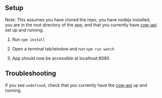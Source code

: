## Setup
Note: This assumes you have cloned the repo, you have nodejs installed, you are in the root directory of the app,
and that you currently have [cow-api](https://github.com/joewang704/cow-api) set up and running.

1) Run `npm install`

2) Open a terminal tab/window and run `npm run watch`

4) App should now be accessible at localhost:8080

## Troubleshooting

If you see `undefined`, check that you currently have the [cow-api](https://github.com/joewang704/cow-api) up and running.
